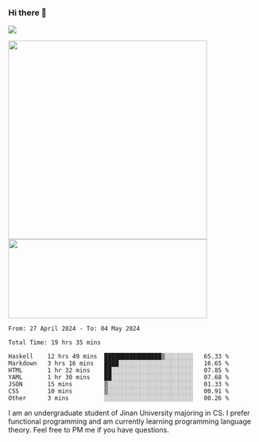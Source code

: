 ### Hi there 👋

<!--
**pe200012/pe200012** is a ✨ _special_ ✨ repository because its `README.md` (this file) appears on your GitHub profile.

Here are some ideas to get you started:

- 🔭 I’m currently working on ...
- 🌱 I’m currently learning ...
- 👯 I’m looking to collaborate on ...
- 🤔 I’m looking for help with ...
- 💬 Ask me about ...
- 📫 How to reach me: ...
- 😄 Pronouns: ...
- ⚡ Fun fact: ...
-->
![](https://www.codewars.com/users/pe200012/badges/large)
<p>
    <img width="400em" src="https://github-readme-stats-git-masterrstaa-rickstaa.vercel.app/api?username=pe200012&show_icons=true&icon_color=f44336&title_color=757de8&rank_icon=github">
    <img width="400em" height="159em" src="https://github-readme-stats-git-masterrstaa-rickstaa.vercel.app/api/top-langs/?username=pe200012&hide=html,cmake,css&title_color=757de8&layout=compact">
</p>

<!--START_SECTION:waka-->

```all_time
From: 27 April 2024 - To: 04 May 2024

Total Time: 19 hrs 35 mins

Haskell    12 hrs 49 mins  ████████████████▒░░░░░░░░   65.33 %
Markdown   3 hrs 16 mins   ████░░░░░░░░░░░░░░░░░░░░░   16.65 %
HTML       1 hr 32 mins    ██░░░░░░░░░░░░░░░░░░░░░░░   07.85 %
YAML       1 hr 30 mins    ██░░░░░░░░░░░░░░░░░░░░░░░   07.68 %
JSON       15 mins         ▒░░░░░░░░░░░░░░░░░░░░░░░░   01.33 %
CSS        10 mins         ▒░░░░░░░░░░░░░░░░░░░░░░░░   00.91 %
Other      3 mins          ░░░░░░░░░░░░░░░░░░░░░░░░░   00.26 %
```

<!--END_SECTION:waka-->

I am an undergraduate student of Jinan University majoring in CS. I prefer functional programming and am currently learning programming language theory. Feel free to PM me if you have questions.
